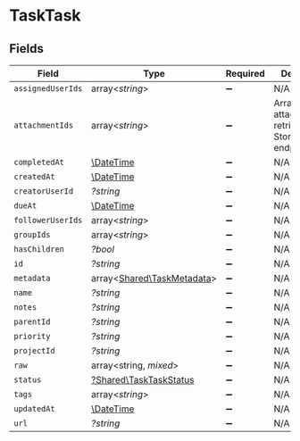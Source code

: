 # TaskTask


## Fields

| Field                                                             | Type                                                              | Required                                                          | Description                                                       |
| ----------------------------------------------------------------- | ----------------------------------------------------------------- | ----------------------------------------------------------------- | ----------------------------------------------------------------- |
| `assignedUserIds`                                                 | array<*string*>                                                   | :heavy_minus_sign:                                                | N/A                                                               |
| `attachmentIds`                                                   | array<*string*>                                                   | :heavy_minus_sign:                                                | Array of attachment IDs retrieved from StorageFile.Get endpoint   |
| `completedAt`                                                     | [\DateTime](https://www.php.net/manual/en/class.datetime.php)     | :heavy_minus_sign:                                                | N/A                                                               |
| `createdAt`                                                       | [\DateTime](https://www.php.net/manual/en/class.datetime.php)     | :heavy_minus_sign:                                                | N/A                                                               |
| `creatorUserId`                                                   | *?string*                                                         | :heavy_minus_sign:                                                | N/A                                                               |
| `dueAt`                                                           | [\DateTime](https://www.php.net/manual/en/class.datetime.php)     | :heavy_minus_sign:                                                | N/A                                                               |
| `followerUserIds`                                                 | array<*string*>                                                   | :heavy_minus_sign:                                                | N/A                                                               |
| `groupIds`                                                        | array<*string*>                                                   | :heavy_minus_sign:                                                | N/A                                                               |
| `hasChildren`                                                     | *?bool*                                                           | :heavy_minus_sign:                                                | N/A                                                               |
| `id`                                                              | *?string*                                                         | :heavy_minus_sign:                                                | N/A                                                               |
| `metadata`                                                        | array<[Shared\TaskMetadata](../../Models/Shared/TaskMetadata.md)> | :heavy_minus_sign:                                                | N/A                                                               |
| `name`                                                            | *?string*                                                         | :heavy_minus_sign:                                                | N/A                                                               |
| `notes`                                                           | *?string*                                                         | :heavy_minus_sign:                                                | N/A                                                               |
| `parentId`                                                        | *?string*                                                         | :heavy_minus_sign:                                                | N/A                                                               |
| `priority`                                                        | *?string*                                                         | :heavy_minus_sign:                                                | N/A                                                               |
| `projectId`                                                       | *?string*                                                         | :heavy_minus_sign:                                                | N/A                                                               |
| `raw`                                                             | array<string, *mixed*>                                            | :heavy_minus_sign:                                                | N/A                                                               |
| `status`                                                          | [?Shared\TaskTaskStatus](../../Models/Shared/TaskTaskStatus.md)   | :heavy_minus_sign:                                                | N/A                                                               |
| `tags`                                                            | array<*string*>                                                   | :heavy_minus_sign:                                                | N/A                                                               |
| `updatedAt`                                                       | [\DateTime](https://www.php.net/manual/en/class.datetime.php)     | :heavy_minus_sign:                                                | N/A                                                               |
| `url`                                                             | *?string*                                                         | :heavy_minus_sign:                                                | N/A                                                               |